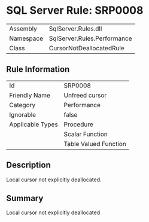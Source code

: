 [This document is automatically generated. All changed made to it WILL be lost]: <>  
  
# SQL Server Rule: SRP0008  
  
|    |    |
|----|----|
| Assembly | SqlServer.Rules.dll   |
| Namespace | SqlServer.Rules.Performance |
| Class | CursorNotDeallocatedRule |
  
## Rule Information  
  
|    |    |
|----|----|
| Id | SRP0008 |
| Friendly Name | Unfreed cursor |
| Category | Performance |
| Ignorable | false |
| Applicable Types | Procedure  |
|   | Scalar Function |
|   | Table Valued Function |
  
## Description  
  
Local cursor not explicitly deallocated.  
  
## Summary  
  
Local cursor not explicitly deallocated  



